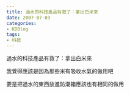 ```yaml
---
title: 過水的科技產品有救了：拿出白米來
date: 2007-07-03
categories:
- KDBlog
tags:
- 科技
---
```

過水的科技產品有救了：拿出白米來



我覺得應該是因為那些米有吸收水氣的做用吧

要是把過水的東西放進防潮箱應該也有相同的做用

